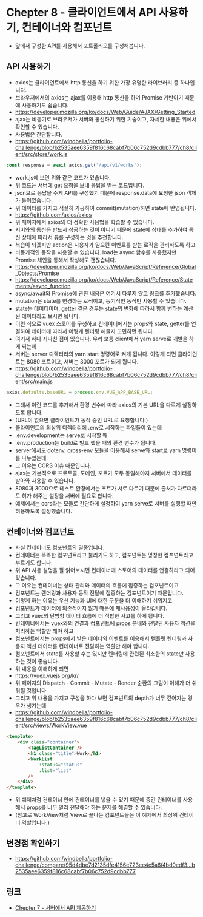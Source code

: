 # Chepter 8 - 클라이언트에서 API 사용하기, 컨테이너와 컴포넌트
- 앞에서 구성한 API를 사용해서 포트폴리오를 구성해봅니다.
## API 사용하기
- axios는 클라이언트에서 http 통신을 하기 위한 가장 유명한 라이브러리 중 하나입니다.
- 브라우저에서의 axios는 ajax를 이용해 http 통신을 하며 Promise 기반이기 때문에 사용하기도 쉽습니다.
- https://developer.mozilla.org/ko/docs/Web/Guide/AJAX/Getting_Started
- ajax는 비동기로 브라우저가 서버와 통신하기 위한 기술이고, 자세한 내용은 위에서 확인할 수 있습니다.
- 사용법은 간단합니다.
- https://github.com/windbella/portfolio-challenge/blob/b2535aee6359f816c68cabf7b06c752d9cdbb777/ch8/client/src/store/work.js
``` javascript
const response = await axios.get('/api/v1/works');
```
- work.js에 보면 위와 같은 코드가 있습니다.
- 위 코드는 서버에 get 요청을 보내 응답을 받는 코드입니다.
- json으로 응답을 주게 API를 구성했기 때문에 response.data에 요청한 json 객체가 들어있습니다.
- 위 데이터를 가지고 적절히 가공하여 commit(mutation)하면 state에 반영됩니다.
- https://github.com/axios/axios
- 위 페이지에서 axios의 더 정확한 사용법을 학습할 수 있습니다.
- 서버와의 통신은 반드시 성공하는 것이 아니기 때문에 state에 상태를 추가하여 통신 상태에 따라서 뷰를 구성하는 것을 추천합니다.
- 복습이 되겠지만 action은 사용자가 일으킨 이벤트를 받는 로직을 관리하도록 하고
- 비동기적인 동작을 사용할 수 있습니다. load는 async 함수를 사용했지만 Promise 체인을 통해서 작성해도 괜찮습니다.
- https://developer.mozilla.org/ko/docs/Web/JavaScript/Reference/Global_Objects/Promise
- https://developer.mozilla.org/ko/docs/Web/JavaScript/Reference/Statements/async_function
- async/await와 Promise에 관한 내용은 여기서 다루지 않고 링크를 추가했습니다.
- mutation은 state를 변경하는 로직이고, 동기적인 동작만 사용할 수 있습니다.
- state는 데이터이며, getter 같은 경우는 state의 변화에 따라서 함께 변하는 계산된 데이터라고 보시면 됩니다.
- 이런 식으로 vuex 스토어를 구성하고 컨테이너에서는 props와 state, getter를 연결하여 데이터에 따라서 어떻게 렌더링 해줄지 고민하면 됩니다.
- 여기서 하나 지나친 점이 있습니다. 우리 보통 client에서 yarn serve로 개발을 하게 되는데
- 서버는 server 디렉터리의 yarn start 명령어로 켜게 됩니다. 이렇게 되면 클라이언트는 8080 포트이고, 서버는 3000 포트가 되게 됩니다.
- https://github.com/windbella/portfolio-challenge/blob/b2535aee6359f816c68cabf7b06c752d9cdbb777/ch8/client/src/main.js
``` javascript
axios.defaults.baseURL = process.env.VUE_APP_BASE_URL;
```
- 그래서 이런 코드를 추가해서 환경 변수에 따라 axios의 기본 URL을 다르게 설정하도록 합니다.
- (URL이 없으면 클라이언트가 동작 중인 URL로 요청합니다.)
- 클라이언트의 최상위 디렉터리에 .env로 시작하는 파일들이 있는데
- .env.development는 serve로 시작할 때
- .env.production는 build로 빌드 했을 때의 환경 변수가 됩니다.
- server에서도 dotenv, cross-env 모듈을 이용해서 serve와 start로 yarn 명령어를 나누었는데
- 그 이유는 CORS 이슈 때문입니다.
- ajax는 기본적으로 프로토콜, 도메인, 포트가 모두 동일해야지 서버에서 데이터를 받아와 사용할 수 있습니다.
- 8080과 3000으로 테스트 환경에서는 포트가 서로 다르기 때문에 출처가 다르더라도 허가 해주는 설정을 서버에 필요로 합니다.
- 예제에서는 cors라는 모듈로 간단하게 설정하여 yarn serve로 서버를 실행할 때만 허용하도록 설정했습니다.
## 컨테이너와 컴포넌트
- 사실 컨테이너도 컴포넌트의 일종입니다.
- 컨테이너는 똑똑한 컴포넌트라고 불리기도 하고, 컴포넌트는 멍청한 컴포넌트라고 부르기도 합니다.
- 위 API 사용 설명을 잘 읽어보시면 컨테이너에 스토어의 데이터를 연결하라고 되어있습니다.
- 그 이유는 컨테이너는 상태 관리와 데이터의 흐름에 집중하는 컴포넌트이고
- 컴포넌트는 렌더링과 사용자 동작 전달에 집중하는 컴포넌트이기 때문입니다.
- 이렇게 하는 이유는 우선 기능과 UI에 대한 구분을 더 이해하기 쉬워지고
- 컴포넌트가 데이터에 의존적이지 않기 때문에 재사용성이 올라갑니다.
- 그리고 vuex의 단방향 데이터 흐름에 더 적합한 사고를 하게 됩니다.
- 컨테이너에서는 vuex와의 연결과 컴포넌트에 props 분배와 전달된 사용자 액션을 처리하는 역할만 해야 하고 
- 컴포넌트에서는 props에서 받은 데이터와 이벤트를 이용해서 템플릿 렌더링과 사용자 액션 데이터를 컨테이너로 전달하는 역할만 해야 합니다.
- 컴포넌트에서 state를 사용할 수는 있지만 렌더링에 관련된 최소한의 state만 사용하는 것이 좋습니다.
- 위 내용을 이해하게 되면
- https://vuex.vuejs.org/kr/
- 위 페이지의 Dispatch - Commit - Mutate - Render 순환의 그림이 이해가 더 쉬워질 것입니다.
- 그리고 위 내용을 가지고 구성을 하다 보면 컴포넌트의 depth가 너무 깊어지는 경우가 생기는데
- https://github.com/windbella/portfolio-challenge/blob/b2535aee6359f816c68cabf7b06c752d9cdbb777/ch8/client/src/views/WorkView.vue
``` html
<template>
    <div class="container">
        <TagListContainer />
        <h1 class="title">Work</h1>
        <WorkList
            :status="status"
            :list="list"
        />
    </div>
</template>
```
- 위 예제처럼 컨테이너 안에 컨테이너를 넣을 수 있기 때문에 중간 컨테이너를 사용해서 props를 너무 멀리 전달해야 하는 문제를 해결할 수 있습니다.
- (참고로 WorkView처럼 View로 끝나는 컴포넌트들은 이 예제에서 최상위 컨테이너 역할입니다.)
## 변경점 확인하기
- https://github.com/windbella/portfolio-challenge/compare/95d4dbe7d2135dfe4156e723ee4c5a6f4bd0edf3...b2535aee6359f816c68cabf7b06c752d9cdbb777
## 링크
- [Chepter 7 - 서버에서 API 제공하기](https://github.com/windbella/portfolio-challenge/tree/master/ch7)
